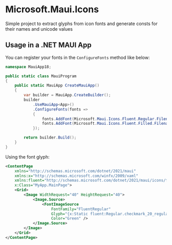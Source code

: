 # Microsoft.Maui.Icons

Simple project to extract glyphs from icon fonts and generate consts for their names and unicode values

## Usage in a .NET MAUI App

You can register your fonts in the `ConfigureFonts` method like below:

```csharp
namespace MauiApp18;

public static class MauiProgram
{
	public static MauiApp CreateMauiApp()
	{
		var builder = MauiApp.CreateBuilder();
		builder
			.UseMauiApp<App>()
			.ConfigureFonts(fonts =>
			{
				fonts.AddFont(Microsoft.Maui.Icons.Fluent.Regular.Filename, "FluentRegular");
				fonts.AddFont(Microsoft.Maui.Icons.Fluent.Filled.Filename, "FluentFilled");
			});

		return builder.Build();
	}
}
```

Using the font glyph:

```xml
<ContentPage
	xmlns="http://schemas.microsoft.com/dotnet/2021/maui"
	xmlns:x="http://schemas.microsoft.com/winfx/2009/xaml"
	xmlns:fluent="http://schemas.microsoft.com/dotnet/2021/maui/icons/fluent"
	x:Class="MyApp.MainPage">
	<Grid>
		<Image WidthRequest="40" HeightRequest="40">
			<Image.Source>
				<FontImageSource
					FontFamily="FluentRegular"
					Glyph="{x:Static fluent:Regular.checkmark_20_regular}"
					Color="Green" />
			</Image.Source>
		</Image>
	</Grid>
</ContentPage>
```
